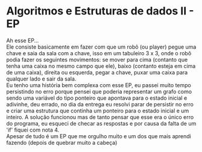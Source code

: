 # Algoritmos e Estruturas de dados II - EP
Ah esse EP...  
Ele consiste basicamente em fazer com que um robô (ou player) pegue uma chave e saia da sala com a chave, isso em um tabuleiro 3 x 3, onde o robô podia fazer os seguintes movimentos: se mover para cima (contanto que tenha uma caixa no mesmo campo que ele), baixo (contanto esteja em cima de uma caixa), direita ou esquerda, pegar a chave, puxar uma caixa para qualquer lado e sair da sala.  
Eu tenho uma história bem complexa com esse EP, eu passei muito tempo persistindo no erro porque pensei que poderia representar um grafo como sendo uma variável do tipo ponteiro que apontava para o estado inicial e adivinhe, deu errado, no dia da entrega eu resolvi parar de persistir no erro e criar uma estrutura que continha um ponteiro para o estado inicial e um inteiro. A solução funcionou mas de tanto pensar que esse era o único erro do programa, eu esqueci de checar as respostas e por causa da falta de um 'if' fiquei com nota 4.  
Apesar de tudo é um EP que me orgulho muito e um dos que mais aprendi fazendo (depois de quebrar muito a cabeça)

